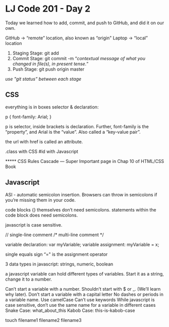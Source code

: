 # LJ Code 201 - Day 2

Today we learned how to add, commit, and push to GitHub, and did it on our own.

GitHub -> “remote” location, also known as “origin"
Laptop -> “local” location

1. Staging Stage: git add <filename>
2. Commit Stage: git commit -m “*contextual message of what you changed in file(s), in present tense.*”
3. Push Stage: git push origin master

*use "git status” between each stage*

## CSS
everything is in boxes
selector & declaration: 

p { 
	font-family: Arial;
}

p is selector, inside brackets is declaration. Further, font-family is the “property”, and Arial is the “value”. Also called a “key-value pair”.

<link href=“[relative location URL.css]” type=“text/css” rel=“stylesheet” />

the url with href is called an attribute.

.class with CSS
\#id with Javascript

***** CSS Rules Cascade — Super Important page in Chap 10 of HTML/CSS Book

## Javascript
ASI - automatic semicolon insertion. Browsers can throw in semicolons if you’re missing them in your code.

code blocks {} themselves don’t need semicolons. statements within the code block does need semicolons.

javascript is case sensitive. 

// single-line comment
/* multi-line comment */

variable declaration: var myVariable;
variable assignment: myVariable = x;

single equals sign “=" is the assignment operator

3 data types in javascript: strings, numeric, boolean

a javascript variable can hold different types of variables. Start it as a string, change it to a number.

Can’t start a variable with a number. Shouldn’t start with $ or _. (We’ll learn why later).
Don’t start a variable with a capital letter
No dashes or periods in a variable name.
Use camelCase
Can’t use keywords
While javascript is case sensitive, don’t use the same name for a variable in different cases
Snake Case: what_about_this
Kabob Case: this-is-kabob-case

touch filename1 filename2 filename3
